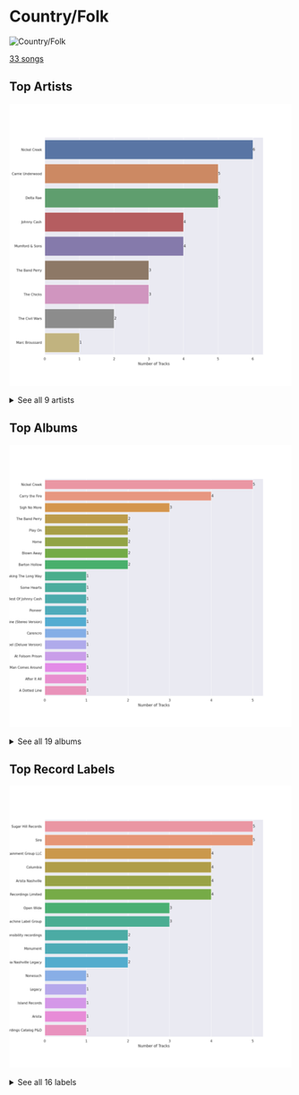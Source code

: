# Country/Folk


<img src="https://mosaic.scdn.co/640/ab67616d0000b27324e1589fb3eab8ae8831f388ab67616d0000b2735726e327fd968a6fb5974350ab67616d0000b273724bd326692d222c5906b0b0ab67616d0000b27379c820d2d853c756c3738d39" alt="Country/Folk" width="100" />

[33 songs](country_folk_tracks.md)

## Top Artists

![Bar chart of top 9 artists](../images/playlists/country_folk/artists.png)


<details>
<summary>See all 9 artists</summary>

|   Number of Tracks | Art                                                                                              | Artist           | 🔗                                                           |
|-------------------:|:-------------------------------------------------------------------------------------------------|:-----------------|:------------------------------------------------------------|
|                  6 | <img src="https://i.scdn.co/image/ab6761610000e5eb78a54dca2a384cc48805b015" alt="" width="50" /> | Nickel Creek     | [🔗](https://open.spotify.com/artist/3bcLBxvaI7GsBzGp3WHnwQ) |
|                  5 | <img src="https://i.scdn.co/image/ab6761610000e5ebc1c077c305eb4b2bcac25fd5" alt="" width="50" /> | Carrie Underwood | [🔗](https://open.spotify.com/artist/4xFUf1FHVy696Q1JQZMTRj) |
|                  5 | <img src="https://i.scdn.co/image/ab6761610000e5eb6437a0b8a5cf89ec8cbbfe9b" alt="" width="50" /> | Delta Rae        | [🔗](https://open.spotify.com/artist/0iidQFemlPhkoHqFroz2my) |
|                  4 | <img src="https://i.scdn.co/image/ab6761610000e5eb152cf48cf9541c7061570857" alt="" width="50" /> | Johnny Cash      | [🔗](https://open.spotify.com/artist/6kACVPfCOnqzgfEF5ryl0x) |
|                  4 | <img src="https://i.scdn.co/image/ab6761610000e5eb87ac264d392a72af95ca9fdb" alt="" width="50" /> | Mumford & Sons   | [🔗](https://open.spotify.com/artist/3gd8FJtBJtkRxdfbTu19U2) |
|                  3 | <img src="https://i.scdn.co/image/ab6761610000e5eb173d4b457016fe0727a7e50d" alt="" width="50" /> | The Band Perry   | [🔗](https://open.spotify.com/artist/75FnCoo4FBxH5K1Rrx0k5A) |
|                  3 | <img src="https://i.scdn.co/image/ab6761610000e5eb43d9d87bba466538f5c40901" alt="" width="50" /> | The Chicks       | [🔗](https://open.spotify.com/artist/25IG9fa7cbdmCIy3OnuH57) |
|                  2 | <img src="https://i.scdn.co/image/ab6761610000e5eb0bae8ba82eaf7e63af515c9f" alt="" width="50" /> | The Civil Wars   | [🔗](https://open.spotify.com/artist/6J7rw7NELJUCThPbAfyLIE) |
|                  1 | <img src="https://i.scdn.co/image/ab6761610000e5ebc78a80d480018ec030aade25" alt="" width="50" /> | Marc Broussard   | [🔗](https://open.spotify.com/artist/4cEwEednPwWCdYT7ZhROZe) |

</details>


## Top Albums

![Bar chart of top 19 albums in](../images/playlists/country_folk/albums.png)


<details>
<summary>See all 19 albums</summary>

|   Number of Tracks | Art                                                                                              | Album                                 | 🔗                                                          |
|-------------------:|:-------------------------------------------------------------------------------------------------|:--------------------------------------|:-----------------------------------------------------------|
|                  5 | <img src="https://i.scdn.co/image/ab67616d0000b2739ab215825eb77076b1b4b387" alt="" width="50" /> | Nickel Creek                          | [🔗](https://open.spotify.com/album/5SGG7graQOU3OnK3cZZCNd) |
|                  4 | <img src="https://i.scdn.co/image/ab67616d0000b27349aaf14f0936159764cd728a" alt="" width="50" /> | Carry the Fire                        | [🔗](https://open.spotify.com/album/42NjSADnDs97o75bICIqs0) |
|                  3 | <img src="https://i.scdn.co/image/ab67616d0000b2736d0a13a643d83342430c07da" alt="" width="50" /> | Sigh No More                          | [🔗](https://open.spotify.com/album/6w5W6ZGTvDsppKUOiGMuMo) |
|                  2 | <img src="https://i.scdn.co/image/ab67616d0000b2735726e327fd968a6fb5974350" alt="" width="50" /> | The Band Perry                        | [🔗](https://open.spotify.com/album/3dASAcs9QOsmoSLhHjEhCu) |
|                  2 | <img src="https://i.scdn.co/image/ab67616d0000b27303668e3f13559554eca8ccc6" alt="" width="50" /> | Play On                               | [🔗](https://open.spotify.com/album/3iLrVuA1k7onNmZTuUQH4u) |
|                  2 | <img src="https://i.scdn.co/image/ab67616d0000b27389847614971c417b722c4d97" alt="" width="50" /> | Home                                  | [🔗](https://open.spotify.com/album/1zgQkZFMRqx1Lz9GVXghLt) |
|                  2 | <img src="https://i.scdn.co/image/ab67616d0000b27324e1589fb3eab8ae8831f388" alt="" width="50" /> | Blown Away                            | [🔗](https://open.spotify.com/album/7atJn49QvtOLiFxhQd2hp9) |
|                  2 | <img src="https://i.scdn.co/image/ab67616d0000b2737ebde0a5bb07f53a99c15224" alt="" width="50" /> | Barton Hollow                         | [🔗](https://open.spotify.com/album/4uWgDFxGAp7XlVSHuVBv4E) |
|                  1 | <img src="https://i.scdn.co/image/ab67616d0000b27389ccaf21947f7929189654dc" alt="" width="50" /> | Taking The Long Way                   | [🔗](https://open.spotify.com/album/2NeJdEWras0uSuzLPlJZk5) |
|                  1 | <img src="https://i.scdn.co/image/ab67616d0000b273724bd326692d222c5906b0b0" alt="" width="50" /> | Some Hearts                           | [🔗](https://open.spotify.com/album/0kys2jaKAiDPfNBd4z7LAg) |
|                  1 | <img src="https://i.scdn.co/image/ab67616d0000b273dfe4bfe695c4192e547e72c7" alt="" width="50" /> | Ring Of Fire: The Best Of Johnny Cash | [🔗](https://open.spotify.com/album/0ucV57dbnqmrGv9d60r6X2) |
|                  1 | <img src="https://i.scdn.co/image/ab67616d0000b27379c820d2d853c756c3738d39" alt="" width="50" /> | Pioneer                               | [🔗](https://open.spotify.com/album/4oXEoK7WVM1lNbmB59IrJ1) |
|                  1 | <img src="https://i.scdn.co/image/ab67616d0000b2730cf212ffc3719550dfab899d" alt="" width="50" /> | I Walk the Line (Stereo Version)      | [🔗](https://open.spotify.com/album/1kd7QnBNMg5kygoclVuDqZ) |
|                  1 | <img src="https://i.scdn.co/image/ab67616d0000b2737cdb143bd2e9906d39c5eb04" alt="" width="50" /> | Carencro                              | [🔗](https://open.spotify.com/album/15dP7BadtY55t9VvFlVrBA) |
|                  1 | <img src="https://i.scdn.co/image/ab67616d0000b2736e2407383e952808a0602b0d" alt="" width="50" /> | Babel (Deluxe Version)                | [🔗](https://open.spotify.com/album/3FfuUD3Je9t9tQq80Zq41y) |
|                  1 | <img src="https://i.scdn.co/image/ab67616d0000b2734a04593b7c149dc7b725683e" alt="" width="50" /> | At Folsom Prison                      | [🔗](https://open.spotify.com/album/4TJIdlY9hGSSTO1kUs1neh) |
|                  1 | <img src="https://i.scdn.co/image/ab67616d0000b2736f4f62da3d811b6501a69ffa" alt="" width="50" /> | American IV: The Man Comes Around     | [🔗](https://open.spotify.com/album/2BlL4Gv2DLPu8p58Wcmlm9) |
|                  1 | <img src="https://i.scdn.co/image/ab67616d0000b273672d3c160471692595698564" alt="" width="50" /> | After It All                          | [🔗](https://open.spotify.com/album/0HvAm2vysVverWiodCEhON) |
|                  1 | <img src="https://i.scdn.co/image/ab67616d0000b273d85e555df0cf325f560b91cb" alt="" width="50" /> | A Dotted Line                         | [🔗](https://open.spotify.com/album/3ujidZyCiCruwocS0bDmt2) |

</details>


## Top Record Labels

![Bar chart of top 16 record labels](../images/playlists/country_folk/labels.png)


<details>
<summary>See all 16 labels</summary>

|   Number of Tracks | Label                                                                               |
|-------------------:|:------------------------------------------------------------------------------------|
|                  5 | [Sugar Hill Records](../labels/sugar_hill_records.md)                               |
|                  5 | [Sire](../labels/sire.md)                                                           |
|                  4 | [Glassnote Entertainment Group LLC](../labels/glassnote_entertainment_group_llc.md) |
|                  4 | [Columbia](../labels/columbia.md)                                                   |
|                  4 | [Arista Nashville](../labels/arista_nashville.md)                                   |
|                  4 | [19 Recordings Limited](../labels/19_recordings_limited.md)                         |
|                  3 | [Open Wide](../labels/open_wide.md)                                                 |
|                  3 | [Big Machine Label Group](../labels/big_machine_label_group.md)                     |
|                  2 | [sensibility recordings](../labels/sensibility_recordings.md)                       |
|                  2 | [Monument](../labels/monument.md)                                                   |
|                  2 | [Columbia Nashville Legacy](../labels/columbia_nashville_legacy.md)                 |
|                  1 | [Nonesuch](../labels/nonesuch.md)                                                   |
|                  1 | [Legacy](../labels/legacy.md)                                                       |
|                  1 | [Island Records](../labels/island_records.md)                                       |
|                  1 | [Arista](../labels/arista.md)                                                       |
|                  1 | [American Recordings Catalog P&D](../labels/american_recordings_catalog_p_d.md)     |

</details>

